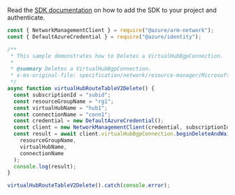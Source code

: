 Read the [SDK documentation](https://github.com/Azure/azure-sdk-for-js/blob/%40azure%2Farm-network_28.0.0/sdk/network/arm-network/README.md) on how to add the SDK to your project and authenticate.

```javascript
const { NetworkManagementClient } = require("@azure/arm-network");
const { DefaultAzureCredential } = require("@azure/identity");

/**
 * This sample demonstrates how to Deletes a VirtualHubBgpConnection.
 *
 * @summary Deletes a VirtualHubBgpConnection.
 * x-ms-original-file: specification/network/resource-manager/Microsoft.Network/stable/2021-08-01/examples/VirtualHubBgpConnectionDelete.json
 */
async function virtualHubRouteTableV2Delete() {
  const subscriptionId = "subid";
  const resourceGroupName = "rg1";
  const virtualHubName = "hub1";
  const connectionName = "conn1";
  const credential = new DefaultAzureCredential();
  const client = new NetworkManagementClient(credential, subscriptionId);
  const result = await client.virtualHubBgpConnection.beginDeleteAndWait(
    resourceGroupName,
    virtualHubName,
    connectionName
  );
  console.log(result);
}

virtualHubRouteTableV2Delete().catch(console.error);
```
